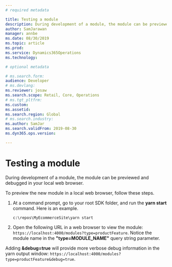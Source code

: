 ```yaml
---
# required metadata

title: Testing a module
description: During development of a module, the module can be previewed and debugged in your local web browser.
author: SamJarawan
manager: annbe
ms.date: 08/30/2019
ms.topic: article
ms.prod: 
ms.service: Dynamics365Operations
ms.technology: 

# optional metadata

# ms.search.form: 
audience: Developer
# ms.devlang: 
ms.reviewer: josaw
ms.search.scope: Retail, Core, Operations
# ms.tgt_pltfrm: 
ms.custom: 
ms.assetid: 
ms.search.region: Global
# ms.search.industry: 
ms.author: SamJar
ms.search.validFrom: 2019-08-30
ms.dyn365.ops.version: 

---
```

# Testing a module
During development of a module, the module can be previewed and debugged in your local web browser.

To preview the new module in a local web browser, follow these steps.

1. At a command prompt, go to your root SDK folder, and run the **yarn start** command. Here is an example.

    ```
    c:\repos\MyEcommerceSite\yarn start
    ```

2. Open the following URL in a web browser to view the module: `https://localhost:4000/modules?type=productFeature`. Notice the module name in the **"type=MODULE\_NAME"** query string parameter.
    
Adding **&debug=true** will provide more verbose debug information in the yarn output window: `https://localhost:4000/modules?type=productFeature&debug=true`. 
